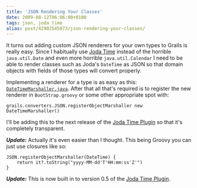 ```yaml
---
title: 'JSON Rendering Your Classes'
date: 2009-08-12T06:06:00+0100
tags: json, joda time
alias: post/42902545073/json-rendering-your-classes/
---
```


It turns out adding custom JSON renderers for your own types to Grails is really easy. Since I habitually use [Joda Time][1] instead of the horrible `java.util.Date` and even more horrible `java.util.Calendar` I need to be able to render classes such as Joda's `DateTime` as JSON so that domain objects with fields of those types will convert properly.

<!-- more -->

Implementing a renderer for a type is as easy as this: [`DateTimeMarshaller.java`][2]. After that all that's required is to register the new renderer in `BootStrap.groovy` or some other appropriate spot with:

    grails.converters.JSON.registerObjectMarshaller new DateTimeMarshaller()

I'll be adding this to the next release of the [Joda Time Plugin][3] so that it's completely transparent.

_**Update:**_ Actually it's even easier than I thought. This being Groovy you can just use closures like so:

    JSON.registerObjectMarshaller(DateTime) {
        return it?.toString("yyyy-MM-dd'T'HH:mm:ss'Z'")
    }

_**Update:**_ This is now built in to version 0.5 of the [Joda Time Plugin][4].

[1]: http://joda-time.sourceforge.net/
[2]: http://gist.github.com/166335
[3]: http://grails.org/plugin/joda-time
[4]: http://grails.org/plugin/joda-time

